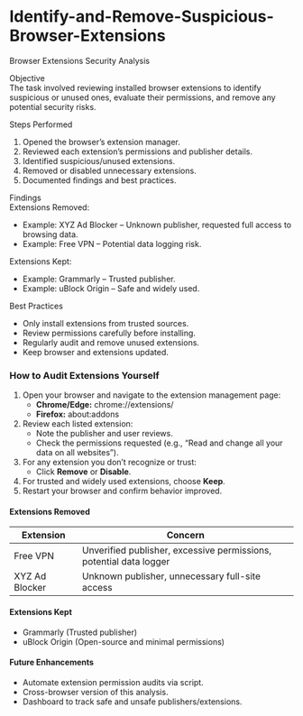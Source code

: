 # Identify-and-Remove-Suspicious-Browser-Extensions
Browser Extensions Security Analysis

Objective  
The task involved reviewing installed browser extensions to identify suspicious or unused ones, evaluate their permissions, and remove any potential security risks.

Steps Performed  
1. Opened the browser’s extension manager.  
2. Reviewed each extension’s permissions and publisher details.  
3. Identified suspicious/unused extensions.  
4. Removed or disabled unnecessary extensions.  
5. Documented findings and best practices.  

Findings  
Extensions Removed:  
- Example: XYZ Ad Blocker – Unknown publisher, requested full access to browsing data.  
- Example: Free VPN – Potential data logging risk.  

Extensions Kept:  
- Example: Grammarly – Trusted publisher.  
- Example: uBlock Origin – Safe and widely used.  

Best Practices  
- Only install extensions from trusted sources.  
- Review permissions carefully before installing.  
- Regularly audit and remove unused extensions.  
- Keep browser and extensions updated.

### How to Audit Extensions Yourself

1. Open your browser and navigate to the extension management page:
   - **Chrome/Edge:** chrome://extensions/
   - **Firefox:** about:addons
2. Review each listed extension:
   - Note the publisher and user reviews.
   - Check the permissions requested (e.g., “Read and change all your data on all websites”).
3. For any extension you don’t recognize or trust:
   - Click **Remove** or **Disable**.
4. For trusted and widely used extensions, choose **Keep**.
5. Restart your browser and confirm behavior improved.

#### Extensions Removed
| Extension        | Concern                                                            |
|------------------|--------------------------------------------------------------------|
| Free VPN         | Unverified publisher, excessive permissions, potential data logger |
| XYZ Ad Blocker   | Unknown publisher, unnecessary full-site access                   |

#### Extensions Kept
- Grammarly (Trusted publisher)  
- uBlock Origin (Open-source and minimal permissions)

#### Future Enhancements
- Automate extension permission audits via script.  
- Cross-browser version of this analysis.  
- Dashboard to track safe and unsafe publishers/extensions.


